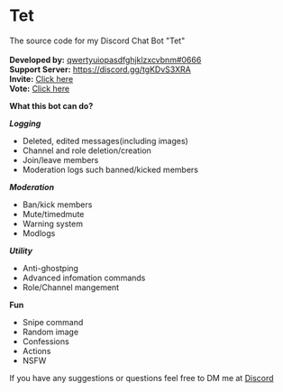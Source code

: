 # Tet
The source code for my Discord Chat Bot "Tet"<br>
<br>
**Developed by:** [qwertyuiopasdfghjklzxcvbnm#0666](https://discord.com/users/814406096022011934)<br>
**Support Server:** https://discord.gg/tgKDvS3XRA<br>
**Invite:** [Click here](https://discord.com/oauth2/authorize?client_id=879042410691301386&scope=applications.commands+bot&permissions=3161844862)<br>
**Vote:** [Click here](https://top.gg/bot/879042410691301386)

**What this bot can do?**

***Logging***
- Deleted, edited messages(including images)
- Channel and role deletion/creation
- Join/leave members
- Moderation logs such banned/kicked members

***Moderation***
- Ban/kick members
- Mute/timedmute
- Warning system
- Modlogs

***Utility***
- Anti-ghostping
- Advanced infomation commands
- Role/Channel mangement

**Fun**
- Snipe command
- Random image
- Confessions
- Actions
- NSFW

If you have any suggestions or questions feel free to DM me at [Discord](https://discord.com/users/814406096022011934)<br>
